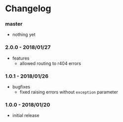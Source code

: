 # Changelog

### master

* nothing yet

### 2.0.0 - 2018/01/27

* features
    * allowed routing to r404 errors

### 1.0.1 - 2018/01/26

* bugfixes
    * fixed raising errors without `exception` parameter

### 1.0.0 - 2018/01/20

* initial release
